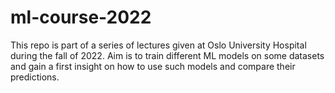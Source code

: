 # ml-course-2022

This repo is part of a series of lectures given at Oslo University Hospital during the fall of 2022.
Aim is to train different ML models on some datasets and gain a first insight on how to use such models and compare their predictions.

